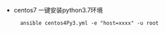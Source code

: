 - centos7 一键安装python3.7环境 
    ```shell
      ansible centos4Py3.yml -e "host=xxxx" -u root
    ```
